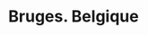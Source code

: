 ---
ref: sol-121-0014
title: "Bruges. Belgique"
author_name: ["unknown author"]
publisher: ["unknown publisher"]
year: "y1957"
origin: ["Belgium"]
formats: ["brochure"]
disciplines: ["graphic-design"]
tags: ["Expo 58"]
layout: artifact
status: ["scan"]
published: false
int_published: false
image_count:
date_added: 2023-06-16
batch: 58/belgium/1
---